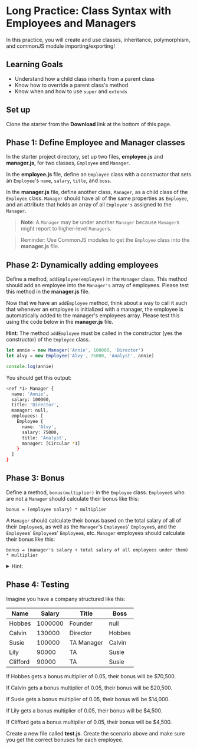 # Long Practice: Class Syntax with Employees and Managers

In this practice, you will create and use classes, inheritance, polymorphism,
and commonJS module importing/exporting!

## Learning Goals

* Understand how a child class inherits from a parent class
* Know how to override a parent class's method
* Know when and how to use `super` and `extends`

## Set up

Clone the starter from the **Download** link at the bottom of this page.

## Phase 1: Define Employee and Manager classes

In the starter project directory, set up two files, __employee.js__ and
__manager.js__, for two classes, `Employee` and `Manager`.

In the __employee.js__ file, define an `Employee` class with a constructor that
sets an `Employee`'s `name`, `salary`, `title`, and `boss`.

In the __manager.js__ file, define another class, `Manager`, as a child class of
the `Employee` class. `Manager` should have all of the same properties as
`Employee`, and an attribute that holds an array of all `Employee's` assigned
to the `Manager`.

> **Note**: A `Manager` may be under another `Manager` because `Manager`s might
> report to higher-level `Manager`s.

> Reminder: Use CommonJS modules to get the `Employee` class into the
> __manager.js__ file.

## Phase 2: Dynamically adding employees

Define a method, `addEmployee(employee)` in the `Manager` class.  This
method should add an employee into the `Manager's` array of employees. Please
test this method in the __manager.js__ file.

Now that we have an `addEmployee` method, think about a way to call it such
that whenever an employee is initialized with a manager, the employee is
automatically added to the manager's employees array. Please test this using
the code below in the __manager.js__ file.

**Hint**: The method `addEmployee` must be called in the constructor (yes
the constructor) of the `Employee` class.

```js
let annie = new Manager('Annie', 100000, 'Director')
let alvy = new Employee('Alvy', 75000, 'Analyst', annie)

console.log(annie)
```

You should get this output:

```bash
<ref *1> Manager {
  name: 'Annie',
  salary: 100000,
  title: 'Director',
  manager: null,
  employees: [
    Employee {
      name: 'Alvy',
      salary: 75000,
      title: 'Analyst',
      manager: [Circular *1]
    }
  ]
}
```

## Phase 3: Bonus

Define a method, `bonus(multiplier)` in the `Employee` class. `Employee`s who
are not a `Manager` should calculate their bonus like this:

```plaintext
bonus = (employee salary) * multiplier
```

A `Manager` should calculate their bonus based on the total salary of all of
their `Employee`s, as well as the `Manager`'s `Employee`s' `Employee`s, and the
`Employee`s' `Employee`s' `Employee`s, etc. `Manager` employees should calculate
their bonus like this:

```plaintext
bonus = (manager's salary + total salary of all employees under them) * multiplier
```

<details><summary>Hint: </summary>You can extract the logic of calculating the
total salary of all a <code>Manager</code>'s <code>Employee</code>s into a
helper method which iterates through each of a <code>Manager</code>'s
<code>Employee</code>s, checking if the <code>Employee</code> is an instance of
a <code>Manager</code> or not. If the <code>Employee</code> is a
<code>Manager</code>, and add the sum of their <code>Employee</code>s' salaries
to the total salary. If the <code>Employee</code> is not a <code>Manager</code>,
add the <code>Employee</code>'s salary to the total salary. This function will
require recursion.</details>

## Phase 4: Testing

Imagine you have a company structured like this:

| Name     | Salary  | Title      | Boss   |
| -------- | ------- | ---------- | ------ |
| Hobbes   | 1000000 | Founder    | null   |
| Calvin   | 130000  | Director   | Hobbes |
| Susie    | 100000  | TA Manager | Calvin |
| Lily     | 90000   | TA         | Susie  |
| Clifford | 90000   | TA         | Susie  |

If Hobbes gets a bonus multiplier of 0.05, their bonus will be $70,500.

If Calvin gets a bonus multiplier of 0.05, their bonus will be $20,500.

If Susie gets a bonus multiplier of 0.05, their bonus will be $14,000.

If Lily gets a bonus multiplier of 0.05, their bonus will be $4,500.

If Clifford gets a bonus multiplier of 0.05, their bonus will be $4,500.

Create a new file called __test.js__. Create the scenario above and make sure
you get the correct bonuses for each employee.
